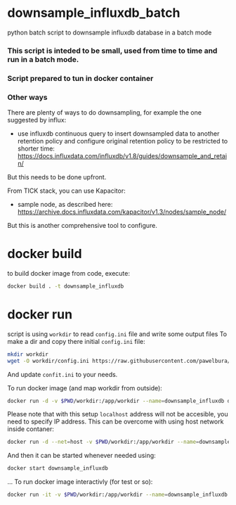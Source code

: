 # downsample_influxdb_batch
python batch script to downsample influxdb database in a batch mode

### This script is inteded to be small, used from time to time and run in a batch mode.
### Script prepared to tun in docker container

### Other ways
There are plenty of ways to do downsampling, for example the one suggested by influx:
 - use influxdb continuous query to insert downsampled data to another retention policy and configure original retention policy to be restricted to shorter time: 
 https://docs.influxdata.com/influxdb/v1.8/guides/downsample_and_retain/
 
But this needs to be done upfront.

From TICK stack, you can use Kapacitor:
  - sample node, as described here:
  https://archive.docs.influxdata.com/kapacitor/v1.3/nodes/sample_node/

But this is another comprehensive tool to configure.


# docker build
to build docker image from code, execute:
```bash
docker build . -t downsample_influxdb 
```

# docker run
script is using `workdir` to read `config.ini` file and write some output files
To make a dir and copy there initial `config.ini` file:
```bash
mkdir workdir
wget -O workdir/config.ini https://raw.githubusercontent.com/pawelbura/downsample_influxdb_batch/main/app/config.ini
```

And update `confit.ini` to your needs.

To run docker image (and map workdir from outside):
```bash
docker run -d -v $PWD/workdir:/app/workdir --name=downsample_influxdb downsample_influxdb
```
Please note that with this setup `localhost` address will not be accesible, you need to specify IP address. This can be overcome with using host network inside contaner:
```bash
docker run -d --net=host -v $PWD/workdir:/app/workdir --name=downsample_influxdb downsample_influxdb
```

And then it can be started whenever needed using:
```bash
docker start downsample_influxdb
```


...
To run docker image interactivly (for test or so):
```bash
docker run -it -v $PWD/workdir:/app/workdir --name=downsample_influxdb downsample_influxdb bash
```
